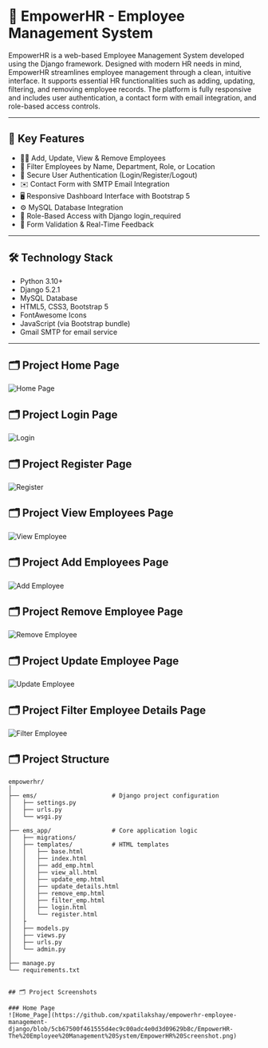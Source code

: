# 💼 EmpowerHR - Employee Management System

EmpowerHR is a web-based Employee Management System developed using the Django framework. Designed with modern HR needs in mind, EmpowerHR streamlines employee management through a clean, intuitive interface. It supports essential HR functionalities such as adding, updating, filtering, and removing employee records. The platform is fully responsive and includes user authentication, a contact form with email integration, and role-based access controls.

---

## 🌟 Key Features

- 🧑‍💼 Add, Update, View & Remove Employees
- 🔎 Filter Employees by Name, Department, Role, or Location
- 🔐 Secure User Authentication (Login/Register/Logout)
- ✉️ Contact Form with SMTP Email Integration
- 🖥️ Responsive Dashboard Interface with Bootstrap 5
- ⚙️ MySQL Database Integration
- 🔏 Role-Based Access with Django login_required
- 🧾 Form Validation & Real-Time Feedback

---

## 🛠️ Technology Stack

- Python 3.10+
- Django 5.2.1
- MySQL Database
- HTML5, CSS3, Bootstrap 5
- FontAwesome Icons
- JavaScript (via Bootstrap bundle)
- Gmail SMTP for email service

---

## 🗂️ Project Home Page
![Home Page](https://github.com/xpatilakshay/empowerhr-employee-management-django/blob/c27a8e84f90ceaf62cf1b96ec8a8b8c57e00660b/Project%20Screenshots/EmpowerHR%20Screenshot.png)

## 🗂️ Project Login Page

![Login](https://github.com/xpatilakshay/empowerhr-employee-management-django/blob/0870828bf3cc556bc6ed7c9846403de18670870d/Project%20Screenshots/login.png?raw=true)

## 🗂️ Project Register Page

![Register](https://github.com/xpatilakshay/empowerhr-employee-management-django/blob/0870828bf3cc556bc6ed7c9846403de18670870d/Project%20Screenshots/register.png?raw=true)

## 🗂️ Project View Employees Page

![View Employee](https://github.com/xpatilakshay/empowerhr-employee-management-django/blob/0870828bf3cc556bc6ed7c9846403de18670870d/Project%20Screenshots/view_emp.png?raw=true)

## 🗂️ Project Add Employees Page

![Add Employee](https://github.com/xpatilakshay/empowerhr-employee-management-django/blob/0870828bf3cc556bc6ed7c9846403de18670870d/Project%20Screenshots/add_emp.png?raw=true)

## 🗂️ Project Remove Employee Page

![Remove Employee](https://github.com/xpatilakshay/empowerhr-employee-management-django/blob/0870828bf3cc556bc6ed7c9846403de18670870d/Project%20Screenshots/remove_emp.png?raw=true)

## 🗂️ Project Update Employee Page

![Update Employee](https://github.com/xpatilakshay/empowerhr-employee-management-django/blob/0870828bf3cc556bc6ed7c9846403de18670870d/Project%20Screenshots/Update_emp.png?raw=true)

## 🗂️ Project Filter Employee Details Page

![Filter Employee](https://github.com/xpatilakshay/empowerhr-employee-management-django/blob/0870828bf3cc556bc6ed7c9846403de18670870d/Project%20Screenshots/filter_emp.png?raw=true)

## 🗂️ Project Structure

```plaintext
empowerhr/
│
├── ems/                     # Django project configuration
│   ├── settings.py
│   ├── urls.py
│   └── wsgi.py
│
├── ems_app/                 # Core application logic
│   ├── migrations/
│   ├── templates/           # HTML templates
│   │   ├── base.html
│   │   ├── index.html
│   │   ├── add_emp.html
│   │   ├── view_all.html
│   │   ├── update_emp.html
│   │   ├── update_details.html
│   │   ├── remove_emp.html
│   │   ├── filter_emp.html
│   │   ├── login.html
│   │   └── register.html
│   ├           
│   ├── models.py
│   ├── views.py
│   ├── urls.py
│   └── admin.py
│
├── manage.py
└── requirements.txt


## 🗂️ Project Screenshots

### Home Page
![Home_Page](https://github.com/xpatilakshay/empowerhr-employee-management-django/blob/5cb67500f461555d4ec9c00adc4e0d3d09629b8c/EmpowerHR-The%20Employee%20Management%20System/EmpowerHR%20Screenshot.png)
